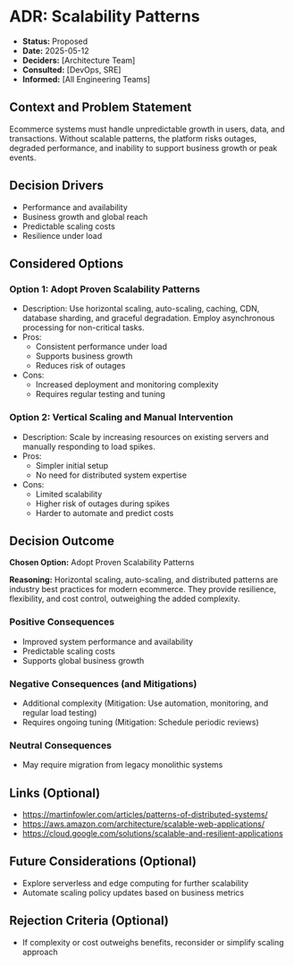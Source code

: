 # ADR: Scalability Patterns

*   **Status:** Proposed
*   **Date:** 2025-05-12
*   **Deciders:** [Architecture Team]
*   **Consulted:** [DevOps, SRE]
*   **Informed:** [All Engineering Teams]

## Context and Problem Statement

Ecommerce systems must handle unpredictable growth in users, data, and transactions. Without scalable patterns, the platform risks outages, degraded performance, and inability to support business growth or peak events.

## Decision Drivers
*   Performance and availability
*   Business growth and global reach
*   Predictable scaling costs
*   Resilience under load

## Considered Options

### Option 1: Adopt Proven Scalability Patterns
*   Description: Use horizontal scaling, auto-scaling, caching, CDN, database sharding, and graceful degradation. Employ asynchronous processing for non-critical tasks.
*   Pros:
    *   Consistent performance under load
    *   Supports business growth
    *   Reduces risk of outages
*   Cons:
    *   Increased deployment and monitoring complexity
    *   Requires regular testing and tuning

### Option 2: Vertical Scaling and Manual Intervention
*   Description: Scale by increasing resources on existing servers and manually responding to load spikes.
*   Pros:
    *   Simpler initial setup
    *   No need for distributed system expertise
*   Cons:
    *   Limited scalability
    *   Higher risk of outages during spikes
    *   Harder to automate and predict costs

## Decision Outcome

**Chosen Option:** Adopt Proven Scalability Patterns

**Reasoning:**
Horizontal scaling, auto-scaling, and distributed patterns are industry best practices for modern ecommerce. They provide resilience, flexibility, and cost control, outweighing the added complexity.

### Positive Consequences
*   Improved system performance and availability
*   Predictable scaling costs
*   Supports global business growth

### Negative Consequences (and Mitigations)
*   Additional complexity (Mitigation: Use automation, monitoring, and regular load testing)
*   Requires ongoing tuning (Mitigation: Schedule periodic reviews)

### Neutral Consequences
*   May require migration from legacy monolithic systems

## Links (Optional)
*   https://martinfowler.com/articles/patterns-of-distributed-systems/
*   https://aws.amazon.com/architecture/scalable-web-applications/
*   https://cloud.google.com/solutions/scalable-and-resilient-applications

## Future Considerations (Optional)
*   Explore serverless and edge computing for further scalability
*   Automate scaling policy updates based on business metrics

## Rejection Criteria (Optional)
*   If complexity or cost outweighs benefits, reconsider or simplify scaling approach
